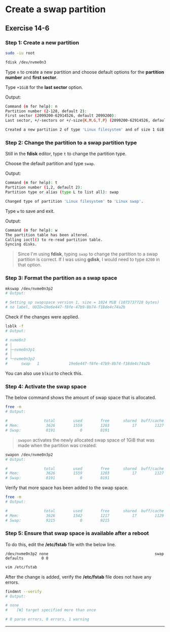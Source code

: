 # Create a swap partition
## Exercise 14-6


### Step 1: Create a new partition

```bash
sudo -iu root 

fdisk /dev/nvme0n3
```

Type `n` to create a new partition and choose default options for the **partition number** and **first sector**.

Type `+1GiB` for the **last sector** option.

Output: 
```bash
Command (m for help): n
Partition number (2-128, default 2): 
First sector (2099200-62914526, default 2099200): 
Last sector, +/-sectors or +/-size{K,M,G,T,P} (2099200-62914526, default 62914526): +1GiB

Created a new partition 2 of type 'Linux filesystem' and of size 1 GiB.
```


### Step 2: Change the partition to a swap partition type

Still in the **fdisk** editor, type `t` to change the partition type. 

Choose the default partition and type `swap`.

Output: 
```bash
Command (m for help): t
Partition number (1,2, default 2): 
Partition type or alias (type L to list all): swap

Changed type of partition 'Linux filesystem' to 'Linux swap'.
```

Type `w` to save and exit.

Output: 
```bash
Command (m for help): w
The partition table has been altered.
Calling ioctl() to re-read partition table.
Syncing disks.
```

> Since I'm using **fdisk**, typing `swap` to change the partition to a swap partition is correct. If I was using **gdisk**, I would need to type `8200` in that option. 


### Step 3: Format the partition as a swap space

```bash
mkswap /dev/nvme0n3p2
# Output:

# Setting up swapspace version 1, size = 1024 MiB (1073737728 bytes)
# no label, UUID=19e6e447-f8fe-47b9-8b74-f18de4c74a2b
```

Check if the changes were applied.

```bash
lsblk -f
# Output:

# nvme0n3
# │                                                                             
# ├─nvme0n3p1
# │                                                                             
# └─nvme0n3p2
#      swap   1             19e6e447-f8fe-47b9-8b74-f18de4c74a2b     
```

You can also use `blkid` to check this. 


### Step 4: Activate the swap space

The below command shows the amount of swap space that is allocated. 

```bash
free -m 
# Output:

#                total        used        free      shared  buff/cache   available
# Mem:            3626        1559        1203          17        1127        2066
# Swap:           8191           0        8191
```

> `swapon` activates the newly allocated swap space of 1GiB that was made when the partition was created.

```bash
swapon /dev/nvme0n3p2
# Output:

#                total        used        free      shared  buff/cache   available
# Mem:            3626        1559        1203          17        1127        2066
# Swap:           8191           0        8191
```

Verify that more space has been added to the swap space. 

```bash
free -m 
# Output:

#                total        used        free      shared  buff/cache   available
# Mem:            3626        1542        1217          17        1129        2083
# Swap:           9215           0        9215
```


### Step 5: Ensure that swap space is available after a reboot

To do this, edit the **/etc/fstab** file with the below line. 

`/dev/nvme0n3p2 none                                               swap    defaults        0 0`

```bash
vim /etc/fstab
```

After the change is added, verify the **/etc/fstab** file does not have any errors. 

```bash
findmnt --verify 
# Output:

# none
#    [W] target specified more than once

# 0 parse errors, 0 errors, 1 warning
```

---